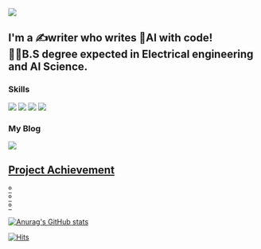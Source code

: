 <!--
<div align="center">
-->

<img src="https://capsule-render.vercel.app/api?type=waving&color=gradient&&animation=fadeIn&height=300&section=header&text=Chromatic-Hwi&fontSize=90" />

## I'm a ✍writer who writes 🧠AI with code!<br/>👨‍🎓B.S degree expected in Electrical engineering and AI Science.

### Skills
<img src="https://img.shields.io/badge/Python-3776AB?style=square&logo=Python&logoColor=white"/><a>
<img src="https://img.shields.io/badge/TensorFlow-FF6F00?style=square&logo=TensorFlow&logoColor=white"/>
<img src="https://img.shields.io/badge/MySQL-4479A1?style=square&logo=MySQL&logoColor=white"/>
<img src="https://img.shields.io/badge/Raspberry Pi-A22846?style=square&logo=Raspberry Pi&logoColor=white"/>


### My Blog
<a href="https://blog.naver.com/chromatic_365" target="_blank"><img src="https://img.shields.io/badge/Tech Blog-03C75A?style=flat-square&logo=Naver&logoColor=white" />
  
## Project Achievement 
  º<br/>
  º<br/>
  º
<br/>

![Anurag's GitHub stats](https://github-readme-stats.vercel.app/api?username=Chromatic-Hwi&include_all_commits&hide=issues,prs&show_icons=true&theme=tokyonight)
  
[![Hits](https://hits.seeyoufarm.com/api/count/incr/badge.svg?url=https%3A%2F%2Fgithub.com%2FChromatic-Hwi&count_bg=%2379C83D&title_bg=%238E4AE1&icon=github.svg&icon_color=%23393737&title=Visitor&edge_flat=false)](https://hits.seeyoufarm.com)



<!--
</div>
-->
